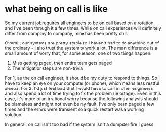 # what being on call is like

So my current job requires all engineers to be on call based on a rotation and
I've been through it a few times. While on call experiences will definitely
differ from company to company, mine has been pretty chill.

Overall, our systems are pretty stable so I haven't had to do anything out of
the ordinary - I also trust the system to work a lot. The main difference is a
small amount of worry that, for some reason, one of two things happen:

1. Miss getting paged, then entire team gets paged
2. The mitigation steps are non-trivial

For 1, as the on call engineer, it should be my duty to respond to things. So I
have to keep an eye on your computer (or phone), which means less restful
sleeps. For 2, I'd just feel bad that I would have to call in other engineers
and also spend a lot of time trying to fix the problem (ie outage). Even in this
case, it's more of an irrational worry because the following analysis should be
blameless and might not even be my fault. I've only been paged a few times and
the errors were transient so a quick restart was a working solution.

In general, on call isn't too bad if the system isn't a dumpster fire I guess.
